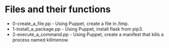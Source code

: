 # Files and their functions
- 0-create_a_file.pp - Using Puppet, create a file in /tmp.
- 1-install_a_package.pp - Using Puppet, install flask from pip3.
- 2-execute_a_command.pp - Using Puppet, create a manifest that kills a process named killmenow.
